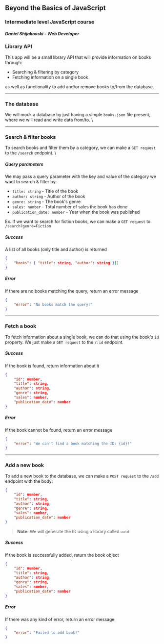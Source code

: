 ## Beyond the Basics of JavaScript
### Intermediate level JavaScript course

##### Daniel Shijakovski - Web Developer

### Library API
This app will be a small library API that will provide information on books through:
  - Searching & filtering by category
  - Fetching information on a single book

as well as functionality to add and/or remove books to/from the database.

---

### The database
We will mock a database by just having a simple `books.json` file present, where we will read and write data from/to. \

---

### Search & filter books
To search books and filter them by a category, we can make a `GET request` to the `/search` endpoint. \

##### Query parameters
We may pass a query parameter with the key and value of the category we want to search & filter by:

- `title: string` - Title of the book
- `author: string` - Author of the book
- `genre: string` - The book's genre
- `sales: number` - Total number of sales the book has done
- `publication_date: number` - Year when the book was published

Ex. If we want to search for fiction books, we can make a `GET request` to `/search?genre=Fiction`

##### Success
A list of all books (only title and author) is returned
```json
{
    "books": { "title": string, "author": string }[]
}
```

##### Error
If there are no books matching the query, return an error message
```json
{
    "error": "No books match the query!"
}
```

---

### Fetch a book
To fetch information about a single book, we can do that using the book's `id` property. We just make a `GET request` to the `/:id` endpoint.

##### Success
If the book is found, return information about it
```json
{
    "id": number,
    "title": string,
    "author": string,
    "genre": string,
    "sales": number,
    "publication_date": number
}
```

##### Error
If the book cannot be found, return an error message
```json
{
    "error": "We can't find a book matching the ID: {id}!"
}
```

---

### Add a new book
To add a new book to the database, we can make a `POST request` to the `/add` endpoint with the body:

```json
{
    "id": number,
    "title": string,
    "author": string,
    "genre": string,
    "sales": number,
    "publication_date": number
}
```

> **Note:** We will generate the ID using a library called `uuid`

##### Success
If the book is successfully added, return the book object
```json
{
    "id": number,
    "title": string,
    "author": string,
    "genre": string,
    "sales": number,
    "publication_date": number
}
```

##### Error
If there was any kind of error, return an error message
```json
{
    "error": "Failed to add book!"
}
```
